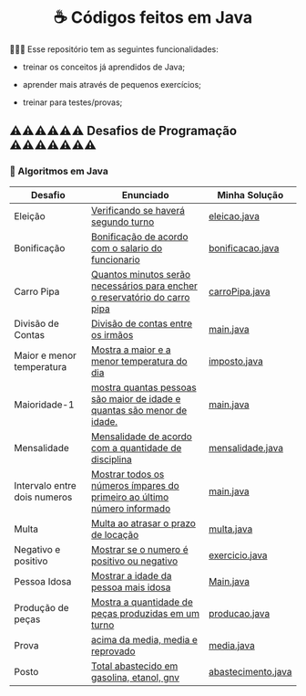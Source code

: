 <h1 align="center"> ☕ Códigos feitos em Java </h1>

 👩🏻‍💻 Esse repositório tem as seguintes funcionalidades:

- treinar os conceitos já aprendidos de Java;

- aprender mais através de pequenos exercícios;

- treinar para testes/provas;


## ⚠️⚠️⚠️⚠️⚠️⚠️ Desafios de Programação ⚠️⚠️⚠️⚠️⚠️⚠️⚠️

### 🔑 Algoritmos em Java

Desafio | Enunciado | Minha Solução
------- | --------- | ------------ |
Eleição | [Verificando se haverá segundo turno](https://github.com/LABELLECANDIDO/Algoritmo-Java/blob/main/src/main/java/eleicoes/eleicao.java) | [eleicao.java](https://github.com/LABELLECANDIDO/Algoritmo-Java/blob/main/src/main/java/eleicoes/eleicao.java)   |
Bonificação | [Bonificação de acordo com o salario do funcionario](https://github.com/LABELLECANDIDO/Algoritmo-Java/blob/main/src/main/java/bonificacao/bonifica%C3%A7%C3%A3o.java)  | [bonificacao.java](https://github.com/LABELLECANDIDO/Algoritmo-Java/blob/main/src/main/java/bonificacao/bonifica%C3%A7%C3%A3o.java)  |
Carro Pipa | [Quantos minutos serão necessários para encher o reservatório do carro pipa](https://github.com/LABELLECANDIDO/Algoritmo-Java/blob/main/src/main/java/carro-pipa/carroPipa.java) | [carroPipa.java](https://github.com/LABELLECANDIDO/Algoritmo-Java/blob/main/src/main/java/carro-pipa/carroPipa.java)    |
Divisão de Contas | [Divisão de contas entre os irmãos](https://github.com/LABELLECANDIDO/Algoritmo-Java/blob/main/src/main/java/divisaoContas/valor.java) | [main.java](https://github.com/LABELLECANDIDO/Algoritmo-Java/blob/main/src/main/java/divisaoContas/valor.java) |
Maior e menor temperatura | [Mostra a maior e a menor temperatura do dia ](https://github.com/LABELLECANDIDO/Algoritmo-Java/blob/main/src/main/java/maior-e-menor-temperatura/Main.java) | [imposto.java](https://github.com/LABELLECANDIDO/Algoritmo-Java/blob/main/src/main/java/maior-e-menor-temperatura/Main.java) |
Maioridade-1 | [mostra quantas pessoas são maior de idade e quantas são menor de idade.](https://github.com/LABELLECANDIDO/Algoritmo-Java/blob/main/src/main/java/maioridade-1/Main.java) | [main.java](https://github.com/LABELLECANDIDO/Algoritmo-Java/blob/main/src/main/java/maioridade-1/Main.java) |
Mensalidade | [Mensalidade de acordo com a quantidade de disciplina](https://github.com/LABELLECANDIDO/Algoritmo-Java/blob/main/src/main/java/mensalidade/mensalidade.java) | [mensalidade.java](https://github.com/LABELLECANDIDO/Algoritmo-Java/blob/main/src/main/java/mensalidade/mensalidade.java) |
Intervalo entre dois numeros | [Mostrar todos os números ímpares do primeiro ao último número informado](https://github.com/LABELLECANDIDO/Algoritmo-Java/blob/main/src/main/java/intervalo-entre-dois-numeros/Main.java) | [main.java](https://github.com/LABELLECANDIDO/Algoritmo-Java/blob/main/src/main/java/intervalo-entre-dois-numeros/Main.java) |
Multa | [Multa ao atrasar o prazo de locação ](https://github.com/LABELLECANDIDO/Algoritmo-Java/blob/main/src/main/java/multa/multa.java) | [multa.java](https://github.com/LABELLECANDIDO/Algoritmo-Java/blob/main/src/main/java/multa/multa.java) |
Negativo e positivo | [Mostrar se o numero é positivo ou negativo](https://github.com/LABELLECANDIDO/Algoritmo-Java/blob/main/src/main/java/negativoPositivo/exercicio.java) | [exercicio.java](https://github.com/LABELLECANDIDO/Algoritmo-Java/blob/main/src/main/java/negativoPositivo/exercicio.java) |
Pessoa Idosa | [Mostrar a idade da pessoa mais idosa](https://github.com/LABELLECANDIDO/Algoritmo-Java/blob/main/src/main/java/pessoa-idosa/Main.java) | [Main.java](https://github.com/LABELLECANDIDO/Algoritmo-Java/blob/main/src/main/java/pessoa-idosa/Main.java) |
Produção de peças | [Mostra a quantidade de peças produzidas em um turno](https://github.com/LABELLECANDIDO/Algoritmo-Java/blob/main/src/main/java/producaoPecas/producao.java) | [producao.java](https://github.com/LABELLECANDIDO/Algoritmo-Java/blob/main/src/main/java/producaoPecas/producao.java) |
Prova | [acima da media, media e reprovado](https://github.com/LABELLECANDIDO/Algoritmo-Java/blob/main/src/main/java/prova/media.java) | [media.java](https://github.com/LABELLECANDIDO/Algoritmo-Java/blob/main/src/main/java/prova/media.java) |
Posto | [Total abastecido em gasolina, etanol, gnv](https://github.com/LABELLECANDIDO/Algoritmo-Java/blob/main/src/main/java/valorAbastecimento/ABASTECIMENTO.java) | [abastecimento.java](https://github.com/LABELLECANDIDO/Algoritmo-Java/blob/main/src/main/java/valorAbastecimento/ABASTECIMENTO.java) |